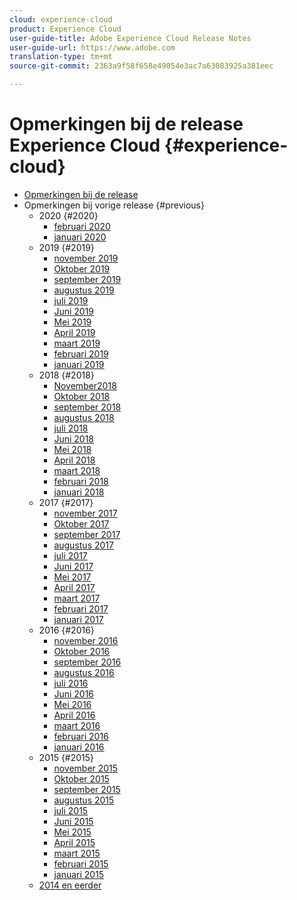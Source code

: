 ```yaml
---
cloud: experience-cloud
product: Experience Cloud
user-guide-title: Adobe Experience Cloud Release Notes
user-guide-url: https://www.adobe.com
translation-type: tm+mt
source-git-commit: 2363a9f58f658e49054e3ac7a63083925a381eec

---
```



# Opmerkingen bij de release Experience Cloud {#experience-cloud}

+ [Opmerkingen bij de release](current.md)
+ Opmerkingen bij vorige release {#previous}
   + 2020 {#2020}
      + [februari 2020](c-legacy-releases/2020/02202020.md)
      + [januari 2020](c-legacy-releases/2020/01162020.md)
   + 2019 {#2019}
      + [november 2019](c-legacy-releases/2019/10312019.md)
      + [Oktober 2019](c-legacy-releases/2019/10102019.md)
      + [september 2019](c-legacy-releases/2019/09122019.md)
      + [augustus 2019](c-legacy-releases/2019/08082019.md)
      + [juli 2019](c-legacy-releases/2019/07182019.md)
      + [Juni 2019](c-legacy-releases/2019/06132019.md)
      + [Mei 2019](c-legacy-releases/2019/05092019.md)
      + [April 2019](c-legacy-releases/2019/04112019.md)
      + [maart 2019](c-legacy-releases/2019/03072019.md)
      + [februari 2019](c-legacy-releases/2019/02072019.md)
      + [januari 2019](c-legacy-releases/2019/01172019.md)
   + 2018 {#2018}
      + [November2018](c-legacy-releases/2018/11012018.md)
      + [Oktober 2018](c-legacy-releases/2018/10112018.md)
      + [september 2018](c-legacy-releases/2018/09132018.md)
      + [augustus 2018](c-legacy-releases/2018/08092018.md)
      + [juli 2018](c-legacy-releases/2018/07192018.md)
      + [Juni 2018](c-legacy-releases/2018/06142018.md)
      + [Mei 2018](c-legacy-releases/2018/05102018.md)
      + [April 2018](c-legacy-releases/2018/04122018.md)
      + [maart 2018](c-legacy-releases/2018/03082018.md)
      + [februari 2018](c-legacy-releases/2018/02082018.md)
      + [januari 2018](c-legacy-releases/2018/01182018.md)
   + 2017 {#2017}
      + [november 2017](c-legacy-releases/2017/11092017.md)
      + [Oktober 2017](c-legacy-releases/2017/10262017.md)
      + [september 2017](c-legacy-releases/2017/09212017.md)
      + [augustus 2017](c-legacy-releases/2017/08172017.md)
      + [juli 2017](c-legacy-releases/2017/07202017.md)
      + [Juni 2017](c-legacy-releases/2017/06082017.md)
      + [Mei 2017](c-legacy-releases/2017/05182017.md)
      + [April 2017](c-legacy-releases/2017/04202017.md)
      + [maart 2017](c-legacy-releases/2017/03092017.md)
      + [februari 2017](c-legacy-releases/2017/02162017.md)
      + [januari 2017](c-legacy-releases/2017/01192017.md)
   + 2016 {#2016}
      + [november 2016](c-legacy-releases/2016/11102016.md)
      + [Oktober 2016](c-legacy-releases/2016/10202016.md)
      + [september 2016](c-legacy-releases/2016/09152016.md)
      + [augustus 2016](c-legacy-releases/2016/08182016.md)
      + [juli 2016](c-legacy-releases/2016/07212016.md)
      + [Juni 2016](c-legacy-releases/2016/06162016.md)
      + [Mei 2016](c-legacy-releases/2016/05192016.md)
      + [April 2016](c-legacy-releases/2016/04212016.md)
      + [maart 2016](c-legacy-releases/2016/03172016.md)
      + [februari 2016](c-legacy-releases/2016/02182016.md)
      + [januari 2016](c-legacy-releases/2016/01212016.md)
   + 2015 {#2015}
      + [november 2015](c-legacy-releases/2015/11052015.md)
      + [Oktober 2015](c-legacy-releases/2015/10152015.md)
      + [september 2015](c-legacy-releases/2015/09172015.md)
      + [augustus 2015](c-legacy-releases/2015/08202015.md)
      + [juli 2015](c-legacy-releases/2015/07162015.md)
      + [Juni 2015](c-legacy-releases/2015/06182015.md)
      + [Mei 2015](c-legacy-releases/2015/05212015.md)
      + [April 2015](c-legacy-releases/2015/04162015.md)
      + [maart 2015](c-legacy-releases/2015/03192015.md)
      + [februari 2015](c-legacy-releases/2015/02192015.md)
      + [januari 2015](c-legacy-releases/2015/01152015.md)
   + [2014 en eerder](c-legacy-releases/2014-earlier.md)
